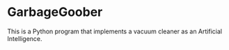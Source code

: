 # GarbageGoober
 This is a Python program that implements a vacuum cleaner as an Artificial Intelligence.

